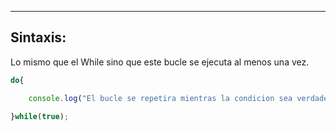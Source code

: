 
---
## Sintaxis:
Lo mismo que el While sino que este bucle se ejecuta al menos una vez.

```js
do{

    console.log("El bucle se repetira mientras la condicion sea verdadera");

}while(true);
```